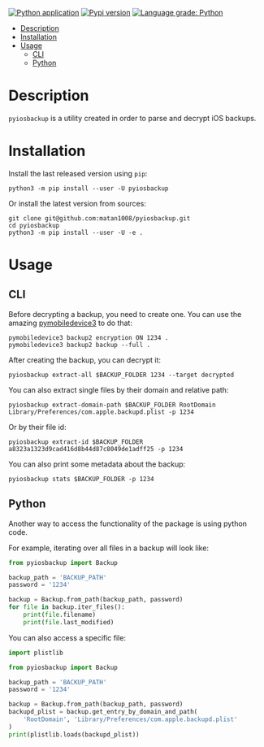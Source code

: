[![Python application](https://github.com/matan1008/pyiosbackup/workflows/Python%20application/badge.svg)](https://github.com/matan1008/pyiosbackup/actions/workflows/python-app.yml "Python application action")
[![Pypi version](https://img.shields.io/pypi/v/pyiosbackup.svg)](https://pypi.org/project/pyiosbackup/ "PyPi package")
[![Language grade: Python](https://img.shields.io/lgtm/grade/python/g/matan1008/pyiosbackup.svg?logo=lgtm&logoWidth=18)](https://lgtm.com/projects/g/matan1008/pyiosbackup/context:python)

- [Description](#description)
- [Installation](#installation)
- [Usage](#usage)
    * [CLI](#cli)
    * [Python](#python)

# Description

`pyiosbackup` is a utility created in order to parse and decrypt iOS backups.

# Installation

Install the last released version using `pip`:

```shell
python3 -m pip install --user -U pyiosbackup
```

Or install the latest version from sources:

```shell
git clone git@github.com:matan1008/pyiosbackup.git
cd pyiosbackup
python3 -m pip install --user -U -e .
```

# Usage

## CLI

Before decrypting a backup, you need to create one. You can use the amazing
[pymobiledevice3](https://github.com/doronz88/pymobiledevice3) to do that:

```shell
pymobiledevice3 backup2 encryption ON 1234 .
pymobiledevice3 backup2 backup --full .
```

After creating the backup, you can decrypt it:

```shell
pyiosbackup extract-all $BACKUP_FOLDER 1234 --target decrypted
```

You can also extract single files by their domain and relative path:

```shell
pyiosbackup extract-domain-path $BACKUP_FOLDER RootDomain Library/Preferences/com.apple.backupd.plist -p 1234
```

Or by their file id:

```shell
pyiosbackup extract-id $BACKUP_FOLDER a8323a1323d9cad416d8b44d87c8049de1adff25 -p 1234
```

You can also print some metadata about the backup:

```shell
pyiosbackup stats $BACKUP_FOLDER -p 1234
```

## Python

Another way to access the functionality of the package is using python code.

For example, iterating over all files in a backup will look like:

```python
from pyiosbackup import Backup

backup_path = 'BACKUP_PATH'
password = '1234'

backup = Backup.from_path(backup_path, password)
for file in backup.iter_files():
    print(file.filename)
    print(file.last_modified)
```

You can also access a specific file:

```python
import plistlib

from pyiosbackup import Backup

backup_path = 'BACKUP_PATH'
password = '1234'

backup = Backup.from_path(backup_path, password)
backupd_plist = backup.get_entry_by_domain_and_path(
    'RootDomain', 'Library/Preferences/com.apple.backupd.plist'
)
print(plistlib.loads(backupd_plist))
```
